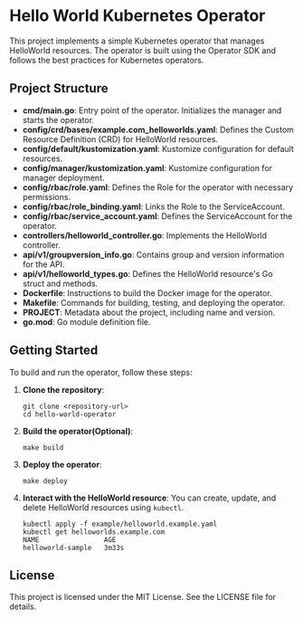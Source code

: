 # Hello World Kubernetes Operator

This project implements a simple Kubernetes operator that manages HelloWorld resources. The operator is built using the Operator SDK and follows the best practices for Kubernetes operators.

## Project Structure

- **cmd/main.go**: Entry point of the operator. Initializes the manager and starts the operator.
- **config/crd/bases/example.com_helloworlds.yaml**: Defines the Custom Resource Definition (CRD) for HelloWorld resources.
- **config/default/kustomization.yaml**: Kustomize configuration for default resources.
- **config/manager/kustomization.yaml**: Kustomize configuration for manager deployment.
- **config/rbac/role.yaml**: Defines the Role for the operator with necessary permissions.
- **config/rbac/role_binding.yaml**: Links the Role to the ServiceAccount.
- **config/rbac/service_account.yaml**: Defines the ServiceAccount for the operator.
- **controllers/helloworld_controller.go**: Implements the HelloWorld controller.
- **api/v1/groupversion_info.go**: Contains group and version information for the API.
- **api/v1/helloworld_types.go**: Defines the HelloWorld resource's Go struct and methods.
- **Dockerfile**: Instructions to build the Docker image for the operator.
- **Makefile**: Commands for building, testing, and deploying the operator.
- **PROJECT**: Metadata about the project, including name and version.
- **go.mod**: Go module definition file.

## Getting Started

To build and run the operator, follow these steps:

1. **Clone the repository**:
   ```
   git clone <repository-url>
   cd hello-world-operator
   ```

2. **Build the operator(Optional)**:
   ```
   make build
   ```

3. **Deploy the operator**:
   ```
   make deploy
   ```

4. **Interact with the HelloWorld resource**:
   You can create, update, and delete HelloWorld resources using `kubectl`.
   ```
   kubectl apply -f example/helloworld.example.yaml
   kubectl get helloworlds.example.com
   NAME                AGE
   helloworld-sample   3m33s
   ```

## License

This project is licensed under the MIT License. See the LICENSE file for details.